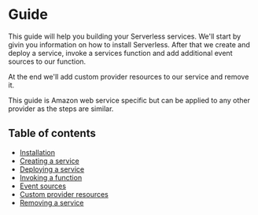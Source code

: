 # Guide

This guide will help you building your Serverless services.
We'll start by givin you information on how to install Serverless. After that we create and deploy a service, invoke a
services function and add additional event sources to our function.

At the end we'll add custom provider resources to our service and remove it.

This guide is Amazon web service specific but can be applied to any other provider as the steps are similar.

## Table of contents

- [Installation](installation.md)
- [Creating a service](creating-a-service.md)
- [Deploying a service](deploying-a-service.md)
- [Invoking a function](invoking-a-function.md)
- [Event sources](event-sources.md)
- [Custom provider resources](custom-provider-resources.md)
- [Removing a service](removing-a-service.md)
